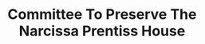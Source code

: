 ---
layout: repo
title: "Committee To Preserve The Narcissa Prentiss House"
id: 21995
permalink: repos/21995/
---